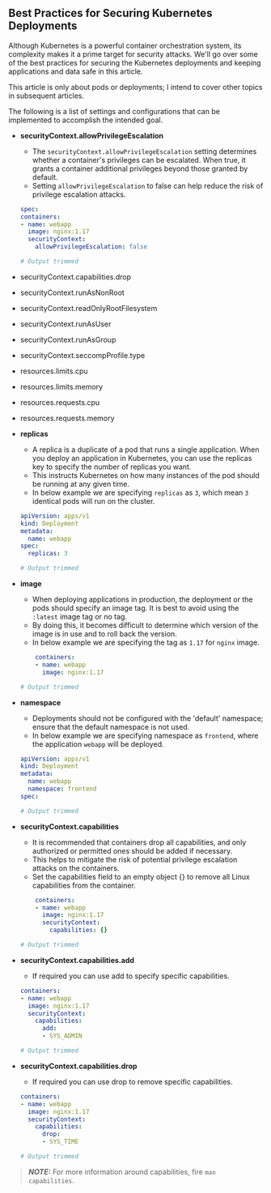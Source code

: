  ## Best Practices for Securing Kubernetes Deployments ##
 
Although Kubernetes is a powerful container orchestration system, its complexity makes it a prime target for security attacks. We'll go over some of the best practices for securing the Kubernetes deployments and keeping applications and data safe in this article.

This article is only about pods or deployments; I intend to cover other topics in subsequent articles.

The following is a list of settings and configurations that can be implemented to accomplish the intended goal.

- **securityContext.allowPrivilegeEscalation**
  - The `securityContext.allowPrivilegeEscalation` setting determines whether a container's privileges can be escalated. When true, it grants a container additional privileges beyond those granted by default.
  - Setting `allowPrivilegeEscalation` to false can help reduce the risk of privilege escalation attacks.
  ```yaml
  spec:
  containers:
  - name: webapp
    image: nginx:1.17
    securityContext:
      allowPrivilegeEscalation: false
  
  # Output trimmed
  ```

- securityContext.capabilities.drop
- securityContext.runAsNonRoot
- securityContext.readOnlyRootFilesystem
- securityContext.runAsUser
- securityContext.runAsGroup
- securityContext.seccompProfile.type
- resources.limits.cpu
- resources.limits.memory
- resources.requests.cpu
- resources.requests.memory


- **replicas**
  - A replica is a duplicate of a pod that runs a single application. When you deploy an application in Kubernetes, you can use the replicas key to specify the number of replicas you want. 
  - This instructs Kubernetes on how many instances of the pod should be running at any given time.
  - In below example we are specifying `replicas` as `3`, which mean `3` identical pods will run on the cluster.
  ```yaml
  apiVersion: apps/v1
  kind: Deployment
  metadata:
    name: webapp
  spec:
    replicas: 3
  
  # Output trimmed
  ```

- **image**
  - When deploying applications in production, the deployment or the pods should specify an image tag. It is best to avoid using the `:latest` image tag or no tag.
  - By doing this, it becomes difficult to determine which version of the image is in use and to roll back the version.
  - In below example we are specifying the tag as `1.17` for `nginx` image.
  ```yaml
      containers:
      - name: webapp
        image: nginx:1.17

  # Output trimmed
  ```

- **namespace**
  - Deployments should not be configured with the 'default' namespace; ensure that the default namespace is not used.
  - In below example we are specifying namespace as `frontend`, where the application `webapp` will be deployed.
  ```yaml
  apiVersion: apps/v1
  kind: Deployment
  metadata:
    name: webapp
    namespace: frontend
  spec:
  
  # Output trimmed
  ```

- **securityContext.capabilities**
  - It is recommended that containers drop all capabilities, and only authorized or permitted ones should be added if necessary. 
  - This helps to mitigate the risk of potential privilege escalation attacks on the containers.
  - Set the capabilities field to an empty object {} to remove all Linux capabilities from the container.
  ```yaml
      containers:
      - name: webapp
        image: nginx:1.17
        securityContext:
          capabilities: {}
  
  # Output trimmed
  ```
  
- **securityContext.capabilities.add**
  - If required you can use add to specify specific capabilities.
  ```yaml
  containers:
  - name: webapp
    image: nginx:1.17
    securityContext:
      capabilities:
        add:
        - SYS_ADMIN
  
  # Output trimmed
  ```

- **securityContext.capabilities.drop**
  - If required you can use drop to remove specific capabilities.
  ```yaml
  containers:
  - name: webapp
    image: nginx:1.17
    securityContext:
      capabilities:
        drop:
        - SYS_TIME
  
  # Output trimmed
  ```

> **_NOTE:_**  For more information around capabilities, fire `man capabilities`.




